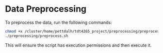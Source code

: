 # Data Preprocessing

To preprocess the data, run the following commands:

```bash
chmod +x /cluster/home/pettdalh/tdt4265_project/preprocessing/preprocess.sh
./preprocessing/preprocess.sh
```

This will ensure the script has execution permissions and then execute it.
